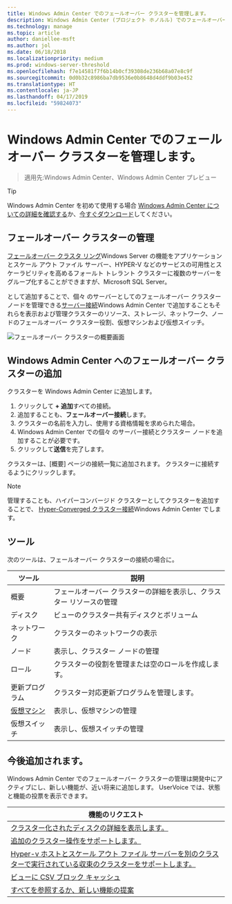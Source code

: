```yaml
---
title: Windows Admin Center でのフェールオーバー クラスターを管理します。
description: Windows Admin Center (プロジェクト ホノルル) でのフェールオーバー クラスターを管理します。
ms.technology: manage
ms.topic: article
author: daniellee-msft
ms.author: jol
ms.date: 06/18/2018
ms.localizationpriority: medium
ms.prod: windows-server-threshold
ms.openlocfilehash: f7e14581f7f6b14b0cf39308de236b68a07e8c9f
ms.sourcegitcommit: 0d0b32c8986ba7db9536e0b8648d4ddf9b03e452
ms.translationtype: HT
ms.contentlocale: ja-JP
ms.lasthandoff: 04/17/2019
ms.locfileid: "59824073"
---
```

# <a name="manage-failover-clusters-with-windows-admin-center"></a>Windows Admin Center でのフェールオーバー クラスターを管理します。

>適用先:Windows Admin Center、Windows Admin Center プレビュー

> [!Tip]
> Windows Admin Center を初めて使用する場合
> [Windows Admin Center についての詳細を確認する](../understand/windows-admin-center.md)か、[今すぐダウンロード](https://aka.ms/windowsadmincenter)してください。

## <a name="managing-failover-clusters"></a>フェールオーバー クラスターの管理
[フェールオーバー クラスタ リング](https://docs.microsoft.com/windows-server/failover-clustering/failover-clustering-overview)Windows Server の機能をアプリケーションとスケール アウト ファイル サーバー、HYPER-V などのサービスの可用性とスケーラビリティを高めるフォールト トレラント クラスターに複数のサーバーをグループ化することができますが、Microsoft SQL Server。

として追加することで、個々 のサーバーとしてのフェールオーバー クラスター ノードを管理できる[サーバー接続](manage-servers.md)Windows Admin Center で追加することもそれらを表示および管理クラスターのリソース、ストレージ、ネットワーク、ノードのフェールオーバー クラスター役割、仮想マシンおよび仮想スイッチ。

![フェールオーバー クラスターの概要画面](../media/manage-failover-clusters/fcm-overview.png)

## <a name="adding-a-failover-cluster-to-windows-admin-center"></a>Windows Admin Center へのフェールオーバー クラスターの追加
クラスターを Windows Admin Center に追加します。

1. クリックして **+ 追加**すべての接続。
2. 追加することも、**フェールオーバー接続**します。
3. クラスターの名前を入力し、使用する資格情報を求められた場合。
4. Windows Admin Center での個々 のサーバー接続とクラスター ノードを追加することが必要です。
5. クリックして**送信**を完了します。

クラスターは、[概要] ページの接続一覧に追加されます。 クラスターに接続するようにクリックします。

> [!NOTE]
> 管理することも、ハイパーコンバージド クラスターとしてクラスターを追加することで、 [Hyper-Converged クラスター接続](manage-hyper-converged.md)Windows Admin Center でします。

## <a name="tools"></a>ツール

次のツールは、フェールオーバー クラスターの接続の場合に。

| ツール | 説明 |
| ---- | ----------- |
| 概要 | フェールオーバー クラスターの詳細を表示し、クラスター リソースの管理 |
| ディスク | ビューのクラスター共有ディスクとボリューム |
| ネットワーク | クラスターのネットワークの表示 |
| ノード | 表示し、クラスター ノードの管理 |
| ロール | クラスターの役割を管理または空のロールを作成します。 |
| 更新プログラム | クラスター対応更新プログラムを管理します。 |
| [仮想マシン](manage-virtual-machines.md) | 表示し、仮想マシンの管理 |
| 仮想スイッチ | 表示し、仮想スイッチの管理 |

## <a name="more-coming"></a>今後追加されます。

Windows Admin Center でのフェールオーバー クラスターの管理は開発中にアクティブにし、新しい機能が、近い将来に追加します。 UserVoice では、状態と機能の投票を表示できます。

|機能のリクエスト|
|-------|
| [クラスター化されたディスクの詳細を表示します。](https://windowsserver.uservoice.com/forums/295071-management-tools/suggestions/31740424--cluster-more-disk-info-in-failover-cluster-manag) |
| [追加のクラスター操作をサポートします。](https://windowsserver.uservoice.com/forums/295071-management-tools/suggestions/33558076--fcm-full-csv-management-cycle-in-one-place) |
| [Hyper-v ホストとスケール アウト ファイル サーバーを別のクラスターで実行されている収束のクラスターをサポートします。](https://windowsserver.uservoice.com/forums/295071-management-tools/suggestions/31729741--cluster-support-for-converged-architecture) |
| [ビューに CSV ブロック キャッシュ](https://windowsserver.uservoice.com/forums/295071-management-tools/suggestions/31669477--cluster-csv-block-cache) |
| [すべてを参照するか、新しい機能の提案](https://windowsserver.uservoice.com/forums/295071/filters/top?category_id=319162&query=%5Bcluster%5D) |